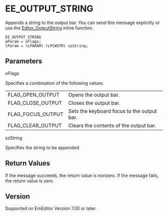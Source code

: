 # EE\_OUTPUT\_STRING

Appends a string to the output bar. You can send this
message explicitly or use the [Editor\_OutputString](../macro/editor_outputstring) inline function.

```
EE_OUTPUT_STRING
wParam = nFlags;
lParam = (LPARAM) (LPCWSTR) szString;
```

## Parameters

_nFlags_

Specifies a combination of the following values.

|     |     |
| --- | --- |
| FLAG\_OPEN\_OUTPUT | Opens the output bar. |
| FLAG\_CLOSE\_OUTPUT | Closes the output bar. |
| FLAG\_FOCUS\_OUTPUT | Sets the keyboard focus to the output bar. |
| FLAG\_CLEAR\_OUTPUT | Clears the contents of the output bar. |

_szString_

Specifies the string to be appended.

## Return Values

If the message succeeds, the return value is nonzero. If the message fails,
the return value is zero.

## Version

Supported on EmEditor Version 7.00 or later.
